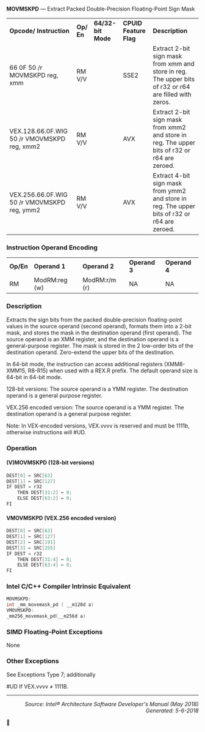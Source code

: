 <b>MOVMSKPD</b> — Extract Packed Double-Precision Floating-Point Sign Mask
<table>
	<tr>
		<td><b>Opcode/ Instruction</b></td>
		<td><b>Op/ En</b></td>
		<td><b>64/32-bit Mode</b></td>
		<td><b>CPUID Feature Flag</b></td>
		<td><b>Description</b></td>
	</tr>
	<tr>
		<td>66 0F 50 /r MOVMSKPD reg, xmm</td>
		<td>RM V/V</td>
		<td></td>
		<td>SSE2</td>
		<td>Extract 2-bit sign mask from xmm and store in reg. The upper bits of r32 or r64 are filled with zeros.</td>
	</tr>
	<tr>
		<td>VEX.128.66.0F.WIG 50 /r VMOVMSKPD reg, xmm2</td>
		<td>RM V/V</td>
		<td></td>
		<td>AVX</td>
		<td>Extract 2-bit sign mask from xmm2 and store in reg. The upper bits of r32 or r64 are zeroed.</td>
	</tr>
	<tr>
		<td>VEX.256.66.0F.WIG 50 /r VMOVMSKPD reg, ymm2</td>
		<td>RM V/V</td>
		<td></td>
		<td>AVX</td>
		<td>Extract 4-bit sign mask from ymm2 and store in reg. The upper bits of r32 or r64 are zeroed.</td>
	</tr>
</table>


### Instruction Operand Encoding
<table>
	<tr>
		<td><b>Op/En</b></td>
		<td><b>Operand 1</b></td>
		<td><b>Operand 2</b></td>
		<td><b>Operand 3</b></td>
		<td><b>Operand 4</b></td>
	</tr>
	<tr>
		<td>RM</td>
		<td>ModRM:reg (w)</td>
		<td>ModRM:r/m (r)</td>
		<td>NA</td>
		<td>NA</td>
	</tr>
</table>


### Description
Extracts the sign bits from the packed double-precision floating-point values in the source operand (second
operand), formats them into a 2-bit mask, and stores the mask in the destination operand (first operand). The
source operand is an XMM register, and the destination operand is a general-purpose register. The mask is stored
in the 2 low-order bits of the destination operand. Zero-extend the upper bits of the destination.

In 64-bit mode, the instruction can access additional registers (XMM8-XMM15, R8-R15) when used with a REX.R
prefix. The default operand size is 64-bit in 64-bit mode.

128-bit versions: The source operand is a YMM register. The destination operand is a general purpose register.

VEX.256 encoded version: The source operand is a YMM register. The destination operand is a general purpose
register.

Note: In VEX-encoded versions, VEX.vvvv is reserved and must be 1111b, otherwise instructions will \#UD.

### Operation


#### (V)MOVMSKPD (128-bit versions)
```java
DEST[0] ← SRC[63]
DEST[1] ← SRC[127]
IF DEST = r32
    THEN DEST[31:2] ← 0;
    ELSE DEST[63:2] ← 0;
FI
```
#### VMOVMSKPD (VEX.256 encoded version)
```java
DEST[0] ← SRC[63]
DEST[1] ← SRC[127]
DEST[2] ← SRC[191]
DEST[3] ← SRC[255]
IF DEST = r32
    THEN DEST[31:4] ← 0;
    ELSE DEST[63:4] ← 0;
FI
```
### Intel C/C++ Compiler Intrinsic Equivalent
```c
MOVMSKPD:
int _mm_movemask_pd ( __m128d a)
VMOVMSKPD:
_mm256_movemask_pd(__m256d a)
```
### SIMD Floating-Point Exceptions
None

### Other Exceptions

See Exceptions Type 7; additionally
<p>#UD
If VEX.vvvv ≠ 1111B.

 --- 
<p align="right"><i>Source: Intel® Architecture Software Developer's Manual (May 2018)<br>Generated: 5-6-2018</i></p>
